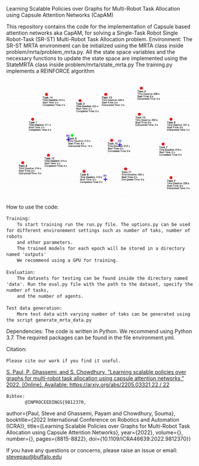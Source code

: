 Learning Scalable Policies over Graphs for Multi-Robot Task Allocation using Capsule Attention Networks
(CapAM)

This repository contains the code for the implementation of Capsule based attention networks aka CapAM, for solving a Single-Task Robot Single Robot-Task (SR-ST) Multi-Robot Task Allocation problem.
Environment:
    The SR-ST MRTA environment can be initialized using the MRTA class inside problem/mrta/problem_mrta.py. All the state space variables and the necessary functions
    to update the state space are implemented using the StateMRTA class inside problem/mrta/state_mrta.py
The training.py implements a REINFORCE algorithm

![](gif_latest.gif)

How to use the code:

    Training:
        To start training run the run.py file. The options.py can be used for different environement settings such as number of taks, number of robots
        and other parameters.
        The trained models for each epoch will be stored in a directory named 'outputs'
        We recommend using a GPU for training.

    Evaluation:
        The datasets for testing can be found inside the directory named 'data'. Run the eval.py file with the path to the dataset, specify the number of tasks,
        and the number of agents.

    Test data generation:
        More test data with varying number of taks can be generated using the script generate_mrta_data.py

Dependencies:
    The code is written in Python. We recommend using Python 3.7. The required packages can be found in the file environment.yml.

Citation:

    Please cite our work if you find it useful.
[S. Paul, P. Ghassemi, and S. Chowdhury, “Learning scalable policies over graphs for multi-robot task allocation using capsule attention networks,” 2022. [Online]. Available: https://arxiv.org/abs/2205.03321 22 / 22](https://arxiv.org/abs/2205.03321)

    
    Bibtex: 
           @INPROCEEDINGS{9812370,
  author={Paul, Steve and Ghassemi, Payam and Chowdhury, Souma},
  booktitle={2022 International Conference on Robotics and Automation (ICRA)}, 
  title={Learning Scalable Policies over Graphs for Multi-Robot Task Allocation using Capsule Attention Networks}, 
  year={2022},
  volume={},
  number={},
  pages={8815-8822},
  doi={10.1109/ICRA46639.2022.9812370}}


If you have any questions or concerns, please raise an issue or email: stevepau@buffalo.edu
                
                
